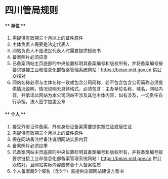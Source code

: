 

# 四川管局规则

<!-- tabs:start -->

#### ** 单位 **

1. 需提供有效期三个月以上的证件原件                                                                                                              
2. 主体负责人需要是法定代表人                                                                                                                                            
3. 网站负责人不是法定代表人时需要提供授权书                                                                                                                                                                                                                                                                                                                                                                             
4. 备案照片必须应季                                                                               
5. 已备案网站主页底部的中央位置标明其备案编号和版权所有，并将备案编号按要求链接工业和信息化部备案管理系统网站：https://beian.miit.gov.cn 供公众核对
6. 网站名称必须与主体名称一致或包含公司简称，若不包含包含公司简称必须提供情况说明，情况说明无具体格式，必须包含：主办单位名称，域名，网站内容，并承诺此网站为本公司网站不涉及其他主体内容，如有涉及，一切责任自行承担。法人签字加盖公章 

#### ** 个人 **

1. 接受外省证件备案，外省身份证备案需要提供暂住证或居住证                                                                                                              
2. 需提供有效期三个月以上的证件原件                                                                                                                                                                                                                                 
3. 需在网站备注栏备注说明网站实质内容                                                                                      
4. 备案照片必须应季                                                                                          
5. 已备案网站主页底部的中央位置标明其备案编号和版权所有，并将备案编号按要求链接工业和信息化部备案管理系统网站：https://beian.miit.gov.cn 供公众核对，且网站实际内容应符合个人备案性质 
6. 个人备案超5个域名（含5个）需提供全部网站建设方案书

<!-- tabs:end -->